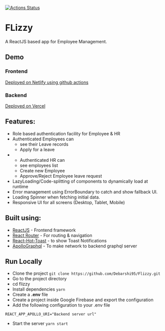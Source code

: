 [![Actions Status](https://github.com/Debarshi95/Flizzy/workflows/Build%20and%20Deploy/badge.svg)](https://github.com/Debarshi95/Flizzy/actions)

# FLizzy

A ReactJS based app for Employee Management.

## Demo

### Frontend

[Deployed on Netlify using github actions](https://debarshib-flizzy.netlify.app)

### Backend

[Deployed on Vercel](https://github.com/Debarshi95/Flizzy-Backend)

## Features:

- Role based authentication facility for Employee & HR
- Authenticated Employees can
  - see their Leave records
  - Apply for a leave
- - Authenticated HR can
  - see employees list
  - Create new Employee
  - Approve/Reject Employee leave request
- LazyLoading/Code-splitting of components to dynamically load at runtime
- Error management using ErrorBoundary to catch and show fallback UI.
- Loading Spinner when fetching initial data.
- Responsive UI for all screens (Desktop, Tablet, Mobile)

## Built using:

- [ReactJS](https://reactjs.org/) - Frontend framework
- [React Router](https://reactrouter.com/) - For routing & navigation
- [React-Hot-Toast](https://react-hot-toast.com) - to show Toast Notifications
- [ApolloGraphql](https://www.apollographql.com) - To make network to backend graphql server

## Run Locally

- Clone the project
  `git clone https://github.com/Debarshi95/Flizzy.git`
- Go to the project directory
- cd flizzy
- Install dependencies
  `yarn`
- Create a **.env** file
- Create a project inside Google Firebase and export the configuration
- Add the following configuration to your .env file

```
REACT_APP_APOLLO_URI="Backend server url"
```

- Start the server
  `yarn start`
